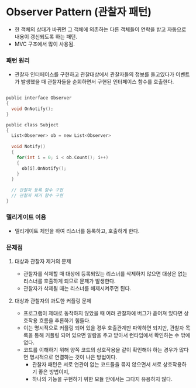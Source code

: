 Observer Pattern (관찰자 패턴)
===== 
- 한 객체의 상태가 바뀌면 그 객체에 의존하는 다른 객체들이 연락을 받고 자동으로 내용이 갱신되도록 하는 패턴.
- MVC 구조에서 많이 사용됨. 

### 패턴 원리
- 관찰자 인터페이스를 구현하고 관찰대상에서 관찰자들의 정보를 들고있다가 이벤트가 발생했을 때 관찰자들을 순회하면서 구현된 인터페이스 함수를 호출한다.

```C

public interface Observer
{
  void OnNotify();
}

public class Subject
{
  List<Observer> ob = new List<Observer>
  
  void Notify()
  {
    for(int i = 0; i < ob.Count(); i++)
    {
      ob[i].OnNotify();
    }
  }
  
  // 관찰자 등록 함수 구현
  // 관찰자 제거 함수 구현
}

```

### 델리게이트 이용
- 델리게이트 체인을 하여 리스너를 등록하고, 호출하게 한다.

### 문제점
1. 대상과 관찰자 제거의 문제
    - 관찰자를 삭제할 때 대상에 등록되있는 리스너를 삭제하지 않으면 대상은 없는 리스너를 호출하게 되므로 문제가 발생한다.
    - 관찰자가 삭제될 때는 리스너를 해제시켜주면 된다.

2. 대상과 관찰자의 과도한 커플링 문제
    - 프로그램이 제대로 동작하지 않았을 때 여러 관찰자에 버그가 흩어져 있다면 상호작용 흐름을 추론하기 힘들다.
    - 이는 명시적으로 커플링 되어 있을 경우 호출관계만 파악하면 되지만, 관찰자 목록을 통해 커플링 되어 있으면 알람을 주고 받아서 런타임에서 확인하는 수 밖에 없다.
    - 코드를 이해하기 위해 양쪽 코드의 상호작용을 같이 확인해야 하는 경우가 많다면 명시적으로 연결하는 것이 나은 방법이다.
      - 관찰자 패턴은 서로 연관이 없는 코드들을 묶지 않으면서 서로 상호작용하기 좋은 방법이지,
      - 하나의 기능을 구현하기 위한 모듈 안에서는 그다지 유용하지 않다.
